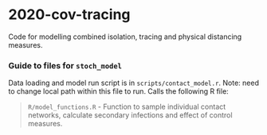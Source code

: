 # 2020-cov-tracing

Code for modelling combined isolation, tracing and physical distancing measures.

### Guide to files for `stoch_model`

Data loading and model run script is in `scripts/contact_model.r`. Note: need to change local path within this file to run. Calls the following R file:

> `R/model_functions.R` - Function to sample individual contact networks, calculate secondary infections and effect of control measures.
